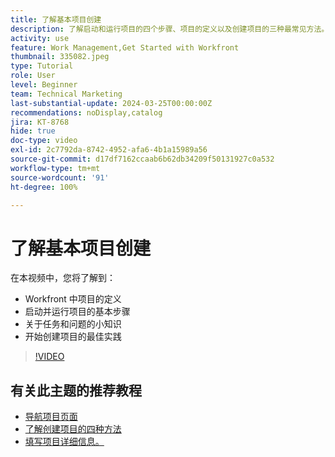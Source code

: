 ```yaml
---
title: 了解基本项目创建
description: 了解启动和运行项目的四个步骤、项目的定义以及创建项目的三种最常见方法。
activity: use
feature: Work Management,Get Started with Workfront
thumbnail: 335082.jpeg
type: Tutorial
role: User
level: Beginner
team: Technical Marketing
last-substantial-update: 2024-03-25T00:00:00Z
recommendations: noDisplay,catalog
jira: KT-8768
hide: true
doc-type: video
exl-id: 2c7792da-8742-4952-afa6-4b1a15989a56
source-git-commit: d17df7162ccaab6b62db34209f50131927c0a532
workflow-type: tm+mt
source-wordcount: '91'
ht-degree: 100%

---
```


# 了解基本项目创建

在本视频中，您将了解到：

* Workfront 中项目的定义
* 启动并运行项目的基本步骤
* 关于任务和问题的小知识
* 开始创建项目的最佳实践

>[!VIDEO](https://video.tv.adobe.com/v/3435904/?quality=12&learn=on&enablevpops&captions=chi_hans)

## 有关此主题的推荐教程

* [导航项目页面](/help/manage-work/projects/navigate-the-project-page.md)
* [了解创建项目的四种方法](/help/manage-work/projects/understand-other-ways-to-create-projects.md)
* [填写项目详细信息。](/help/manage-work/projects/fill-in-the-project-details.md)
